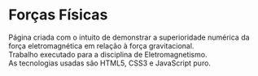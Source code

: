# Forças Físicas
Página criada com o intuito de demonstrar a superioridade numérica da força eletromagnética em relação à força gravitacional.  
Trabalho executado para a disciplina de Eletromagnetismo.  
As tecnologias usadas são HTML5, CSS3 e JavaScript puro. 
